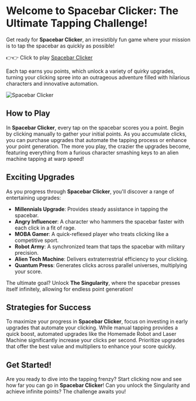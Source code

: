 # Welcome to Spacebar Clicker: The Ultimate Tapping Challenge!

Get ready for **Spacebar Clicker**, an irresistibly fun game where your mission is to tap the spacebar as quickly as possible!

👉👉 Click to play [Spacebar Clicker](https://playclickergames.org/game/spacebar-clicker)

 Each tap earns you points, which unlock a variety of quirky upgrades, turning your clicking spree into an outrageous adventure filled with hilarious characters and innovative automation.

![Spacebar Clicker](https://game.playclickergames.org/202502091835003.jpeg)

## How to Play

In **Spacebar Clicker**, every tap on the spacebar scores you a point. Begin by clicking manually to gather your initial points. As you accumulate clicks, you can purchase upgrades that automate the tapping process or enhance your point generation. The more you play, the crazier the upgrades become, featuring everything from a furious character smashing keys to an alien machine tapping at warp speed!

## Exciting Upgrades

As you progress through **Spacebar Clicker**, you'll discover a range of entertaining upgrades:

- **Millennials Upgrade**: Provides steady assistance in tapping the spacebar.
- **Angry Influencer**: A character who hammers the spacebar faster with each click in a fit of rage.
- **MOBA Gamer**: A quick-reflexed player who treats clicking like a competitive sport.
- **Robot Army**: A synchronized team that taps the spacebar with military precision.
- **Alien Tech Machine**: Delivers extraterrestrial efficiency to your clicking.
- **Quantum Press**: Generates clicks across parallel universes, multiplying your score.

The ultimate goal? Unlock **The Singularity**, where the spacebar presses itself infinitely, allowing for endless point generation!

## Strategies for Success

To maximize your progress in **Spacebar Clicker**, focus on investing in early upgrades that automate your clicking. While manual tapping provides a quick boost, automated upgrades like the Homemade Robot and Laser Machine significantly increase your clicks per second. Prioritize upgrades that offer the best value and multipliers to enhance your score quickly.

## Get Started!

Are you ready to dive into the tapping frenzy? Start clicking now and see how far you can go in **Spacebar Clicker**! Can you unlock the Singularity and achieve infinite points? The challenge awaits you!
